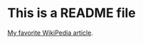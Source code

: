 # This is a README file

[My favorite WikiPedia article](https://en.wikipedia.org/wiki/Toilet_paper_orientation).


